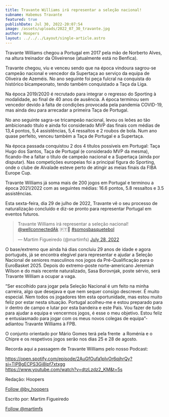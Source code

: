 ```yaml
---
title: Travante Williams irá representar a seleção nacional!
subname: Habemus Travante
featured: true
publishDate: Jul 30, 2022-20:07:54
image: /assets/uploads/2022_07_30_travante.jpg
author: Hoopers
layout: ../../../Layout/single-article.astro
---
```

<!--StartFragment-->

Travante Williams chegou a Portugal em 2017 pela mão de Norberto Alves, na altura treinador da Oliveirense (atualmente está no Benfica). 

Travante chegou, viu e venceu sendo que na época vindoura sagrou-se campeão nacional e vencedor da Supertaça ao serviço da equipa de Oliveira de Azeméis. No ano seguinte foi peça fulcral na conquista do histórico bicampeonato, tendo também conquistado a Taça da Liga. 

Na época 2019/2020 é recrutado para integrar o regresso do Sporting à modalidade, ao final de 40 anos de ausência. A época terminou sem vencedor devido à falta de condições provocada pela pandemia COVID-19, mas ainda deu para arrecadar a primeira Taça de Portugal. 

No ano seguinte sagra-se tricampeão nacional, levou os leões ao tão ambicionado título e ainda foi considerado MVP das finais com médias de 13,4 pontos, 5,4 assistências, 5,4 ressaltos e 2 roubos de bola. Num ano quase perfeito, venceu também a Taça de Portugal e a Supertaça.

Na época passada conquistou 2 dos 4 títulos possíveis em Portugal: Taça Hugo dos Santos, Taça de Portugal (e considerado MVP da mesma), ficando-lhe a faltar o título de campeão nacional e a Supertaça (ainda por disputar). Nas competições europeias foi a principal figura do Sporting, onde o clube de Alvalade esteve perto de atingir as meias finais da FIBA Europe Cup.

Travante Williams já soma mais de 200 jogos em Portugal e terminou a época 2021/2022 com as seguintes médias: 16.6 pontos, 5.8 ressaltos e 3.5 assistências.

Esta sexta-feira, dia 29 de julho de 2022, Travante vê o seu processo de naturalização concluído e diz-se pronto para representar Portugal em eventos futuros. 

<!--StartFragment-->

<blockquote class="twitter-tweet"><p lang="pt" dir="ltr">Travante Williams irá representar a seleção nacional! <a href="https://twitter.com/wellconnectedAk?ref_src=twsrc%5Etfw">@wellconnectedAk</a> 🇵🇹🏀 <a href="https://twitter.com/hashtag/somosbasquetebol?src=hash&amp;ref_src=twsrc%5Etfw">#somosbasquetebol</a></p>&mdash; Martim Figueiredo (@martimfs) <a href="https://twitter.com/martimfs/status/1552712590463221763?ref_src=twsrc%5Etfw">July 28, 2022</a></blockquote> <script async src="https://platform.twitter.com/widgets.js" charset="utf-8"></script>

<!--EndFragment-->

O base/extremo que ainda há dias concluiu 29 anos de idade e agora português, já se encontra elegível para representar e ajudar a Seleção Nacional de seniores masculinos nos jogos da Pré-Qualificação para o EuroBasket 2025. Depois do extremo-poste norte-americano Jeremiah Wilson e do mais recente naturalizado, Sasa Borovnjak, poste sérvio, será Travante William a ocupar a vaga.

“Ser escolhido para jogar pela Seleção Nacional é um feito na minha carreira, algo que desejava e que nem sequer consigo descrever. É muito especial. Nem todos os jogadores têm esta oportunidade, mas estou muito feliz por estar nesta situação. Portugal acolheu-me e estou preparado para ir dentro de campo e lutar por esta bandeira e este País. Vou fazer de tudo para ajudar a equipa e vencermos jogos, é esse o meu objetivo. Estou feliz e entusiasmado para jogar com os meus novos colegas de equipa”- adiantou Travante Williams à FPB.

O conjunto orientado por Mário Gomes terá pela frente  a Roménia e o Chipre e os respetivos jogos serão nos dias 25 e 28 de agosto.

Recorda aqui a passagem de Travante Williams pelo nosso Podcast:

<https://open.spotify.com/episode/2AuGfOufa1pIvOr6qjhrQy?si=TIPBgECPS3Gi8lpf7xtxgg> \
<https://www.youtube.com/watch?v=dtzLzdz2_KM&t=5s>



Redação: Hoopers

<!--StartFragment-->

<a href="https://twitter.com/by_hoopers?ref_src=twsrc%5Etfw" class="twitter-follow-button" data-show-count="false">Follow @by_hoopers</a><script async src="https://platform.twitter.com/widgets.js" charset="utf-8"></script>

<!--EndFragment-->



Escrito por: Martim Figueiredo

<!--StartFragment-->

<a href="https://twitter.com/martimfs?ref_src=twsrc%5Etfw" class="twitter-follow-button" data-show-count="false">Follow @martimfs</a><script async src="https://platform.twitter.com/widgets.js" charset="utf-8"></script>

<!--EndFragment-->

<!--EndFragment-->